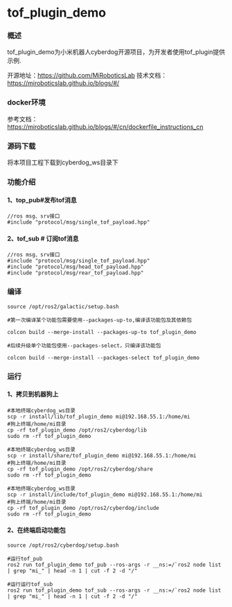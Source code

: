 # tof_plugin_demo

### 概述

tof_plugin_demo为小米机器人cyberdog开源项目，为开发者使用tof_plugin提供示例.

开源地址：https://github.com/MiRoboticsLab
技术文档：https://miroboticslab.github.io/blogs/#/

### docker环境

参考文档：https://miroboticslab.github.io/blogs/#/cn/dockerfile_instructions_cn

### 源码下载

将本项目工程下载到cyberdog_ws目录下

### 功能介绍

#### 1、top_pub#发布tof消息

```
//ros msg、srv接口
#include "protocol/msg/single_tof_payload.hpp"
```

#### 2、tof_sub # 订阅tof消息

```
//ros msg、srv接口
#include "protocol/msg/single_tof_payload.hpp"
#include "protocol/msg/head_tof_payload.hpp"
#include "protocol/msg/rear_tof_payload.hpp"
```


### 编译

```shell
source /opt/ros2/galactic/setup.bash

#第一次编译某个功能包需要使用--packages-up-to,编译该功能包及其依赖包

colcon build --merge-install --packages-up-to tof_plugin_demo

#后续升级单个功能包使用--packages-select，只编译该功能包

colcon build --merge-install --packages-select tof_plugin_demo
```

### 运行

#### 1、拷贝到机器狗上

```
#本地终端cyberdog_ws目录
scp -r install/lib/tof_plugin_demo mi@192.168.55.1:/home/mi
#狗上终端/home/mi目录
cp -rf tof_plugin_demo /opt/ros2/cyberdog/lib
sudo rm -rf tof_plugin_demo

#本地终端cyberdog_ws目录
scp -r install/share/tof_plugin_demo mi@192.168.55.1:/home/mi
#狗上终端/home/mi目录
cp -rf tof_plugin_demo /opt/ros2/cyberdog/share
sudo rm -rf tof_plugin_demo

#本地终端cyberdog_ws目录
scp -r install/include/tof_plugin_demo mi@192.168.55.1:/home/mi
#狗上终端/home/mi目录
cp -rf tof_plugin_demo /opt/ros2/cyberdog/include
sudo rm -rf tof_plugin_demo
```

#### 2、在终端启动功能包

``` 
source /opt/ros2/cyberdog/setup.bash

#运行tof_pub
ros2 run tof_plugin_demo tof_pub --ros-args -r __ns:=/`ros2 node list | grep "mi_" | head -n 1 | cut -f 2 -d "/"

#运行运行tof_sub
ros2 run tof_plugin_demo tof_sub --ros-args -r __ns:=/`ros2 node list | grep "mi_" | head -n 1 | cut -f 2 -d "/"

```

